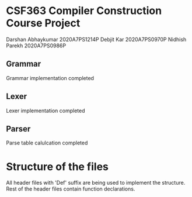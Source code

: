 # CSF363 Compiler Construction Course Project

Darshan Abhaykumar 2020A7PS1214P
Debjit Kar  2020A7PS0970P
Nidhish Parekh 2020A7PS0986P

## Grammar
Grammar implementation completed
## Lexer
Lexer implementation completed
## Parser
Parse table calulcation completed

# Structure of the files
All header files with 'Def' suffix are being used to implement the structure. Rest
of the header files contain function declarations. 

